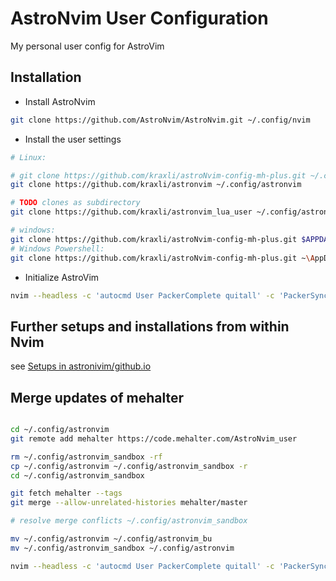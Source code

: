 # AstroNvim User Configuration

My personal user config for AstroVim

## Installation

- Install AstroNvim

```sh
git clone https://github.com/AstroNvim/AstroNvim.git ~/.config/nvim
```

- Install the user settings

```sh
# Linux:

# git clone https://github.com/kraxli/astroNvim-config-mh-plus.git ~/.config/astronvim
git clone https://github.com/kraxli/astronvim ~/.config/astronvim

# TODO clones as subdirectory
git clone https://github.com/kraxli/astronvim_lua_user ~/.config/astronvim/lua/user

# windows:
git clone https://github.com/kraxli/astroNvim-config-mh-plus.git $APPDATA$\Local\astronvim
# Windows Powershell:
git clone https://github.com/kraxli/astroNvim-config-mh-plus.git ~\AppData\Local\astronvim
```

- Initialize AstroVim

```sh
nvim --headless -c 'autocmd User PackerComplete quitall' -c 'PackerSync'
```

## Further setups and installations from within Nvim

see [Setups in astronivim/github.io](https://astronvim.github.io/#-setup)

## Merge updates of mehalter

```sh

cd ~/.config/astronvim
git remote add mehalter https://code.mehalter.com/AstroNvim_user

rm ~/.config/astronvim_sandbox -rf
cp ~/.config/astronvim ~/.config/astronvim_sandbox -r
cd ~/.config/astronvim_sandbox

git fetch mehalter --tags
git merge --allow-unrelated-histories mehalter/master

# resolve merge conflicts ~/.config/astronvim_sandbox

mv ~/.config/astronvim ~/.config/astronvim_bu
mv ~/.config/astronvim_sandbox ~/.config/astronvim

nvim --headless -c 'autocmd User PackerComplete quitall' -c 'PackerSync'
```
